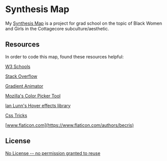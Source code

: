 # Synthesis Map

My [Synthesis Map](https://aekari.github.io/Synthesis-Map/) is a project for grad school on the topic of Black Women and Girls in the Cottagecore subculture/aesthetic.

## Resources

In order to code this map, found these resources helpful:

[W3 Schools](https://www.w3schools.com)

[Stack Overflow](https://stackoverflow.com)

[Gradient Animator](https://www.gradient-animator.com/)

[Mozilla's Color Picker Tool](https://developer.mozilla.org/en-US/docs/Web/CSS/CSS_Colors/Color_picker_tool)

[Ian Lunn's Hover effects library](https://ianlunn.github.io/Hover/)

[Css Tricks](https://css-tricks.com/having-fun-with-link-hover-effects/)

[www.flaticon.com](https://www.flaticon.com/authors/becris)

## License
[No License -- no permission granted to reuse](https://choosealicense.com/no-permission/)
